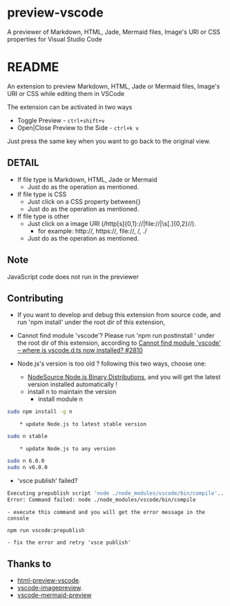 # preview-vscode

A previewer of Markdown, HTML, Jade, Mermaid files, Image's URI or CSS properties for Visual Studio Code

# README

An extension to preview Markdown, HTML, Jade or Mermaid files, Image's URI or CSS while editing them in VSCode

The extension can be activated in two ways

* Toggle Preview - `ctrl+shift+v`
* Open|Close Preview to the Side - `ctrl+k v`

Just press the same key when you want to go back to the original view.

## DETAIL

+ If file type is Markdown, HTML, Jade or Mermaid
    - Just do as the operation as mentioned.
+ If file type is CSS
    - Just click on a CSS property between{}
    - Just do as the operation as mentioned.
+ If file type is other
    - Just click on a image URI (/http[s]{0,1}:\/\/|file:\/\/|\s[\.]{0,2}\//).
        * for example: http://, https://, file://, /, ./
    - Just do as the operation as mentioned.

## Note

JavaScript code does not run in the previewer

## Contributing

+ If you want to develop and debug this extension from source code, and run 'npm install' under the root dir of this extension,

+ Cannot find module 'vscode'? Please run 'npm run postinstall ' under the root dir of this extension,
according to [Cannot find module 'vscode' – where is vscode.d.ts now installed? #2810](https://github.com/Microsoft/vscode/issues/2810)

+ Node.js's version is too old ? following this two ways, choose one:
    - [NodeSource Node.js Binary Distributions](https://github.com/nodesource/distributions), and you will get the latest version installed automatically !
    - install n to maintain the version
        * install module n
```bash
sudo npm install -g n
```
        * update Node.js to latest stable version
```bash
sudo n stable
```
        * update Node.js to any version
```bash
sudo n 6.0.0
sudo n v6.0.0
```

+ 'vsce publish' failed?
```bash
Executing prepublish script 'node ./node_modules/vscode/bin/compile'...
Error: Command failed: node ./node_modules/vscode/bin/compile
```
    - execute this command and you will get the error message in the console
```bash
npm run vscode:prepublish
```
    - fix the error and retry 'vsce publish'
## Thanks to

+ [html-preview-vscode](https://github.com/tht13/html-preview-vscode.git).
+ [vscode-imagepreview](https://github.com/buzzfrog/vscode-imagepreview.git).
+ [vscode-mermaid-preview](https://github.com/vstirbu/vscode-mermaid-preview.git)